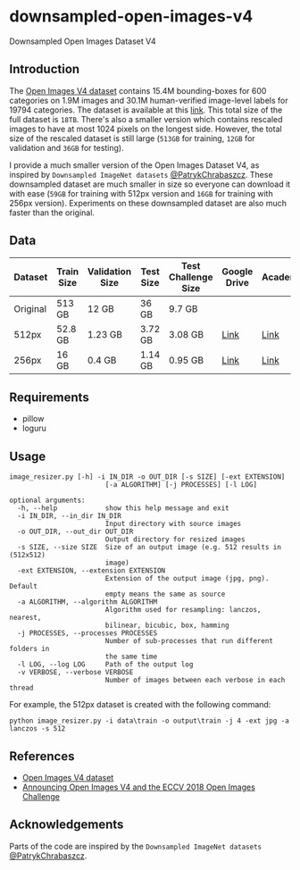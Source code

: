 # downsampled-open-images-v4
Downsampled Open Images Dataset V4

## Introduction
The [Open Images V4 dataset](https://ai.googleblog.com/2018/04/announcing-open-images-v4-and-eccv-2018.html) contains 15.4M bounding-boxes for 600 categories on 1.9M images and 30.1M human-verified image-level labels for 19794 categories. 
The dataset is available at this [link](https://storage.googleapis.com/openimages/web/download.html). This total size of the full dataset is `18TB`. There's also a smaller version which contains rescaled images to have at most 1024 pixels on the longest side. However, the total size of the rescaled dataset is still large (`513GB` for training, `12GB` for validation and `36GB` for testing).

I provide a much smaller version of the Open Images Dataset V4, as inspired by `Downsampled ImageNet datasets` [@PatrykChrabaszcz](https://github.com/PatrykChrabaszcz/Imagenet32_Scripts). These downsampled dataset are much smaller in size so everyone can download it with ease (`59GB` for training with 512px version and `16GB` for training with 256px version). Experiments on these downsampled dataset are also much faster than the original.

## Data

| Dataset  | Train Size | Validation Size | Test Size | Test Challenge Size | Google Drive | AcademicTorrents |
|----------|------------|-----------------|-----------|---------------------|--------------|------------------|
| Original | 513 GB     | 12 GB           | 36 GB     | 9.7 GB              |      |                  |
| 512px    | 52.8 GB    | 1.23 GB         | 3.72 GB   | 3.08 GB             | [Link](https://drive.google.com/drive/folders/1kXv2AMu-t0AmJ6o_b5XpLbQ_L1RxDF55)     | [Link](http://academictorrents.com/details/9208d33aceb2ca3eb2beb70a192600c9c41efba1)      |
| 256px    | 16 GB      | 0.4 GB          | 1.14 GB   | 0.95 GB             | [Link](https://drive.google.com/drive/folders/1fUN7ygrJX9ovZB7RsBUMofluzQyLq522)     | [Link](http://academictorrents.com/details/9208d33aceb2ca3eb2beb70a192600c9c41efba1)      |

## Requirements
- pillow
- loguru

## Usage
```
image_resizer.py [-h] -i IN_DIR -o OUT_DIR [-s SIZE] [-ext EXTENSION]
                        [-a ALGORITHM] [-j PROCESSES] [-l LOG]

optional arguments:
  -h, --help            show this help message and exit
  -i IN_DIR, --in_dir IN_DIR
                        Input directory with source images
  -o OUT_DIR, --out_dir OUT_DIR
                        Output directory for resized images
  -s SIZE, --size SIZE  Size of an output image (e.g. 512 results in (512x512)
                        image)
  -ext EXTENSION, --extension EXTENSION
                        Extension of the output image (jpg, png). Default
                        empty means the same as source
  -a ALGORITHM, --algorithm ALGORITHM
                        Algorithm used for resampling: lanczos, nearest,
                        bilinear, bicubic, box, hamming
  -j PROCESSES, --processes PROCESSES
                        Number of sub-processes that run different folders in
                        the same time
  -l LOG, --log LOG     Path of the output log
  -v VERBOSE, --verbose VERBOSE
                        Number of images between each verbose in each thread
```

For example, the 512px dataset is created with the following command:

```
python image_resizer.py -i data\train -o output\train -j 4 -ext jpg -a lanczos -s 512
```


## References

- [Open Images V4 dataset](https://storage.googleapis.com/openimages/web/download.html)
- [Announcing Open Images V4 and the ECCV 2018 Open Images Challenge](https://ai.googleblog.com/2018/04/announcing-open-images-v4-and-eccv-2018.html)

## Acknowledgements ##

Parts of the code are inspired by the `Downsampled ImageNet datasets` [@PatrykChrabaszcz](https://github.com/PatrykChrabaszcz/Imagenet32_Scripts).
